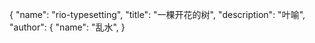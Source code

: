 {
  "name": "rio-typesetting",
  "title": "一棵开花的树",
  "description": "叶喻",
  "author": {
    "name": "乱水",
  }
